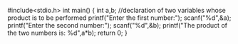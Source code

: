 #include<stdio.h>
int main()
{
    int a,b; //declaration of two variables whose product is to be performed
    printf("Enter the first number:");
    scanf("%d",&a);
    printf("Enter the second number:");
    scanf("%d",&b);
    printf("The product of the two numbers is: %d",a*b);
return 0;
}
